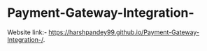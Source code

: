# Payment-Gateway-Integration-
Website link:- https://harshpandey99.github.io/Payment-Gateway-Integration-/.
